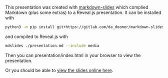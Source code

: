 This presentation was created with [markdown-slides](https://github.com/dadoomer/markdown-slides) which complied Markdown (plus some extras) to a Reveal.js presentation. It can be installed with
```bash
python3 -m pip install git+https://gitlab.com/da_doomer/markdown-slides.git
```
and compiled to Reveal.js with
```bash
mdslides ./presentation.md --include media
```

Then you can presentation/index.html in your browser to view the presentation.

Or you should be able to [view the slides online here](https://tomreitz.github.io/edfi-earthmover-lightbeam-slides/presentation/).